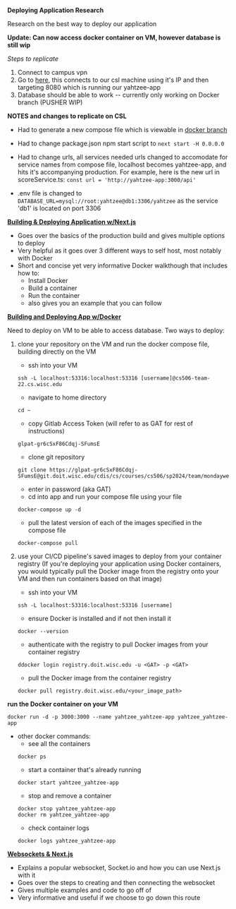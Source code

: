 **__Deploying Application Research__**

Research on the best way to deploy our application

**Update: Can now access docker container on VM, however database is still wip**

*Steps to replicate*

1. Connect to campus vpn
2. Go to [here](http://128.105.37.207:8080), this connects to our csl machine using it's IP and then targeting 8080 which is running our yahtzee-app
3. Database should be able to work -- currently only working on Docker branch (PUSHER WIP)

**NOTES and changes to replicate on CSL**

- Had to generate a new compose file which is viewable in [docker branch](https://git.doit.wisc.edu/cdis/cs/courses/cs506/sp2024/team/mondaywednesdaylecture/T_22/yahtzee/-/blob/docker/docker-compose.yml?ref_type=heads)

- Had to change package.json npm start script to `next start -H 0.0.0.0`

- Had to change urls, all services needed urls changed to accomodate for service names from compose file, localhost becomes yahtzee-app, and hits it's accompanying production. For example, here is the new url in scoreService.ts: `const url = 'http://yahtzee-app:3000/api'`

- .env file is changed to `DATABASE_URL=mysql://root:yahtzee@db1:3306/yahtzee` as the service 'db1' is located on port 3306

**[Building & Deploying Application w/Next.js](https://nextjs.org/docs/pages/building-your-application/deploying)**
* Goes over the basics of the production build and gives multiple options to deploy
* Very helpful as it goes over 3 different ways to self host, most notably with Docker
* Short and concise yet very informative Docker walkthough that includes how to:
    * Install Docker
    * Build a container
    * Run the container
    * also gives you an example that you can follow

**[Building and Deploying App w/Docker](https://canvas.wisc.edu/courses/395497/pages/gitlab-csl-deployment?module_item_id=7148524)**

Need to deploy on VM to be able to access database. Two ways to deploy:

1. clone your repository on the VM and run the docker compose file, building directly on the VM
    * ssh into your VM
    ```
    ssh -L localhost:53316:localhost:53316 [username]@cs506-team-22.cs.wisc.edu
    ```
    * navigate to home directory
    ```
    cd ~
    ```
    * copy Gitlab Access Token (will refer to as GAT for rest of instructions)
    ```
    glpat-gr6cSxF86Cdqj-SFumsE
    ```
    * clone git repository
    ```
    git clone https://glpat-gr6cSxF86Cdqj-SFumsE@git.doit.wisc.edu/cdis/cs/courses/cs506/sp2024/team/mondaywednesdaylecture/T_22/yahtzee.git
    ```
    * enter in password (aka GAT)
    * cd into app and run your compose file using your file
    ```
    docker-compose up -d
    ```
    * pull the latest version of each of the images specified in the compose file
    ```
    docker-compose pull
    ```

2. use your CI/CD pipeline's saved images to deploy from your container registry (If you're deploying your application using Docker containers, you would typically pull the Docker image from the registry onto your VM and then run containers based on that image)
    * ssh into your VM
    ```
    ssh -L localhost:53316:localhost:53316 [username]
    ```
    * ensure Docker is installed and if not then install it
    ```
    docker --version
    ```
    * authenticate with the registry to pull Docker images from your container registry
    ``` 
    ddocker login registry.doit.wisc.edu -u <GAT> -p <GAT>
    ```
    * pull the Docker image from the container registry
    ```
    docker pull registry.doit.wisc.edu/<your_image_path>
    ```

**run the Docker container on your VM**
```
docker run -d -p 3000:3000 --name yahtzee_yahtzee-app yahtzee_yahtzee-app
```
* other docker commands:
    * see all the containers
    ```
    docker ps
    ```
    * start a container that's already running
    ```
    docker start yahtzee_yahtzee-app
    ```
    * stop and remove a container 
    ```
    docker stop yahtzee_yahtzee-app
    docker rm yahtzee_yahtzee-app
    ```
    * check container logs
    ```
    docker logs yahtzee_yahtzee-app
    ```



**[Websockets & Next.js](https://blog.logrocket.com/implementing-websocket-communication-next-js/)**
* Explains a popular websocket, Socket.io and how you can use Next.js with it
* Goes over the steps to creating and then connecting the websocket 
* Gives multiple examples and code to go off of
* Very informative and useful if we choose to go down this route
